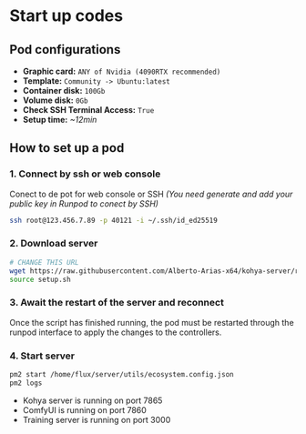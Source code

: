 # Start up codes

## Pod configurations
* **Graphic card:** `ANY of Nvidia (4090RTX recommended)`
* **Template:** `Community -> Ubuntu:latest`
* **Container disk:** `100Gb`
* **Volume disk:** `0Gb`
* **Check SSH Terminal Access:** `True`
* **Setup time:** *~12min*

## How to set up a pod

### 1. Connect by ssh or web console
Conect to de pot for web console or SSH *(You need generate and add your public key in Runpod to conect by SSH)*
``` bash
ssh root@123.456.7.89 -p 40121 -i ~/.ssh/id_ed25519
```

### 2. Download server
``` bash
# CHANGE THIS URL
wget https://raw.githubusercontent.com/Alberto-Arias-x64/kohya-server/refs/heads/main/utils/setup_server.sh -O setup.sh
source setup.sh
```

### 3. Await the restart of the server and reconnect
Once the script has finished running, the pod must be restarted through the runpod interface to apply the changes to the controllers.

### 4. Start server
``` bash
pm2 start /home/flux/server/utils/ecosystem.config.json
pm2 logs
```
* Kohya server is running on port 7865
* ComfyUI is running on port 7860
* Training server is running on port 3000